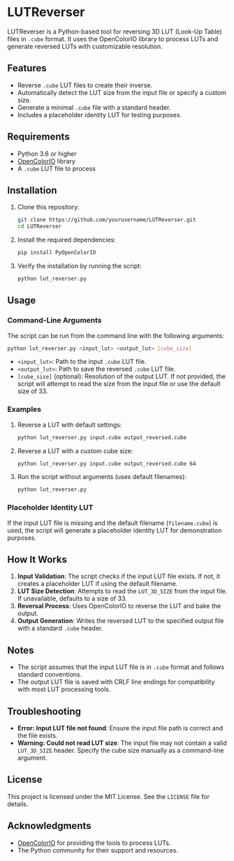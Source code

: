 # LUTReverser

LUTReverser is a Python-based tool for reversing 3D LUT (Look-Up Table) files in `.cube` format. It uses the OpenColorIO library to process LUTs and generate reversed LUTs with customizable resolution.

## Features

- Reverse `.cube` LUT files to create their inverse.
- Automatically detect the LUT size from the input file or specify a custom size.
- Generate a minimal `.cube` file with a standard header.
- Includes a placeholder identity LUT for testing purposes.

## Requirements

- Python 3.6 or higher
- [OpenColorIO](https://opencolorio.org/) library
- A `.cube` LUT file to process

## Installation

1. Clone this repository:
   ```bash
   git clone https://github.com/yourusername/LUTReverser.git
   cd LUTReverser
   ```

2. Install the required dependencies:
   ```bash
   pip install PyOpenColorIO
   ```

3. Verify the installation by running the script:
   ```bash
   python lut_reverser.py
   ```

## Usage

### Command-Line Arguments

The script can be run from the command line with the following arguments:

```bash
python lut_reverser.py <input_lut> <output_lut> [cube_size]
```

- `<input_lut>`: Path to the input `.cube` LUT file.
- `<output_lut>`: Path to save the reversed `.cube` LUT file.
- `[cube_size]` (optional): Resolution of the output LUT. If not provided, the script will attempt to read the size from the input file or use the default size of 33.

### Examples

1. Reverse a LUT with default settings:
   ```bash
   python lut_reverser.py input.cube output_reversed.cube
   ```

2. Reverse a LUT with a custom cube size:
   ```bash
   python lut_reverser.py input.cube output_reversed.cube 64
   ```

3. Run the script without arguments (uses default filenames):
   ```bash
   python lut_reverser.py
   ```

### Placeholder Identity LUT

If the input LUT file is missing and the default filename (`filename.cube`) is used, the script will generate a placeholder identity LUT for demonstration purposes.

## How It Works

1. **Input Validation**: The script checks if the input LUT file exists. If not, it creates a placeholder LUT if using the default filename.
2. **LUT Size Detection**: Attempts to read the `LUT_3D_SIZE` from the input file. If unavailable, defaults to a size of 33.
3. **Reversal Process**: Uses OpenColorIO to reverse the LUT and bake the output.
4. **Output Generation**: Writes the reversed LUT to the specified output file with a standard `.cube` header.

## Notes

- The script assumes that the input LUT file is in `.cube` format and follows standard conventions.
- The output LUT file is saved with CRLF line endings for compatibility with most LUT processing tools.

## Troubleshooting

- **Error: Input LUT file not found**: Ensure the input file path is correct and the file exists.
- **Warning: Could not read LUT size**: The input file may not contain a valid `LUT_3D_SIZE` header. Specify the cube size manually as a command-line argument.

## License

This project is licensed under the MIT License. See the `LICENSE` file for details.

## Acknowledgments

- [OpenColorIO](https://opencolorio.org/) for providing the tools to process LUTs.
- The Python community for their support and resources.

